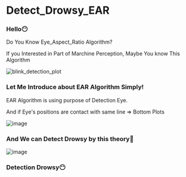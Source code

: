 # Detect_Drowsy_EAR

### Hello😶

Do You Know Eye_Aspect_Ratio Algorithm?

If you Interested in Part of Marchine Perception, Maybe You know This Algorithm

![blink_detection_plot](https://user-images.githubusercontent.com/60511718/110124710-c6ca1200-7e05-11eb-8bdf-77743a7cd4ee.jpg)

### Let Me Introduce about EAR Algorithm Simply!

EAR Algorithm is using purpose of Detection Eye.

And if Eye's positions are contact with same line => Bottom Plots

![image](https://user-images.githubusercontent.com/60511718/110124761-d5182e00-7e05-11eb-84cb-4b49e5dd1aef.png)

### And We can Detect Drowsy by this theory🤗

![image](https://user-images.githubusercontent.com/60511718/110124789-df3a2c80-7e05-11eb-97b5-dbc77cab391d.png)

### Detection Drowsy😶
